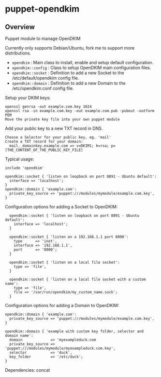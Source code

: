 # puppet-opendkim

## Overview

Puppet module to manage OpenDKIM

Currently only supports Debian/Ubuntu, fork me to support more distributions.

* `opendkim` : Main class to install, enable and setup default configuration.
* `opendkim::config` : Class to setup OpenDKIM main configuration files.
* `opendkim::socket` : Definition to add a new Socket to the /etc/default/opendkim config file.
* `opendkim::domain` : Definition to add a new Domain to the /etc/opendkim.conf config file.

Setup your DKIM keys:

    openssl genrsa -out example.com.key 1024
    openssl rsa -in example.com.key -out example.com.pub -pubout -outform PEM
    Move the private key file into your own puppet module

Add your public key to a new TXT record in DNS.

    Choose a Selector for your public key, eg. 'mail'
    Create a TXT record for your domain:
      mail._domainkey.example.com => v=DKIM1; k=rsa; p=[THE_CONTENT_OF_THE_PUBLIC_KEY_FILE]

Typical usage:

    include 'opendkim'

    opendkim::socket { 'listen on loopback on port 8891 - Ubuntu default':
      interface => 'localhost';
    }
    opendkim::domain { 'example.com':
      private_key_source => 'puppet:///modules/mymodule/example.com.key',
    }

Configuration options for adding a Socket to OpenDKIM:

      opendkim::socket { 'listen on loopback on port 8891 - Ubuntu default':
        interface => 'localhost';
      }

      opendkim::socket { 'listen on a 192.168.1.1 port 8000':
        type      => 'inet',
        interface => '192.168.1.1',
        port      => '8000';
      }

      opendkim::socket { 'listen on a local file socket':
        type => 'file',
      }

      opendkim::socket { 'listen on a local file socket with a custom name':
        type => 'file',
        file => '/var/run/opendkim/my_custom_name.sock';
      }

Configuration options for adding a Domain to OpenDKIM:

    opendkim::domain { 'example.com':
      private_key_source => 'puppet:///modules/mymodule/example.com.key',
    }

    opendkim::domain { 'example with custom key folder, selector and domain name':
      domain             => 'myexampleduck.com
      private_key_source => 'puppet:///modules/mymodule/myexampleduck.com.key',
      selector           => 'duck',
      key_folder         => '/etc/duck';
    }

Dependencies:
  concat


